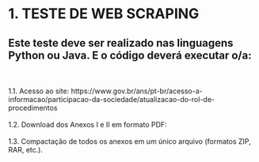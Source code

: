 <h1>1. TESTE DE WEB SCRAPING</h1>
<h2>Este teste deve ser realizado nas linguagens Python ou Java. E o código deverá executar o/a:</h2>
<br/>
<br/>
<p2>1.1. Acesso ao site: https://www.gov.br/ans/pt-br/acesso-a-informacao/participacao-da-sociedade/atualizacao-do-rol-de-procedimentos</p2> <br/><br/>
<p2>1.2. Download dos Anexos I e II em formato PDF:</p2> <br/><br/>
<p2>1.3. Compactação de todos os anexos em um único arquivo (formatos ZIP, RAR, etc.).</p2><br/>
